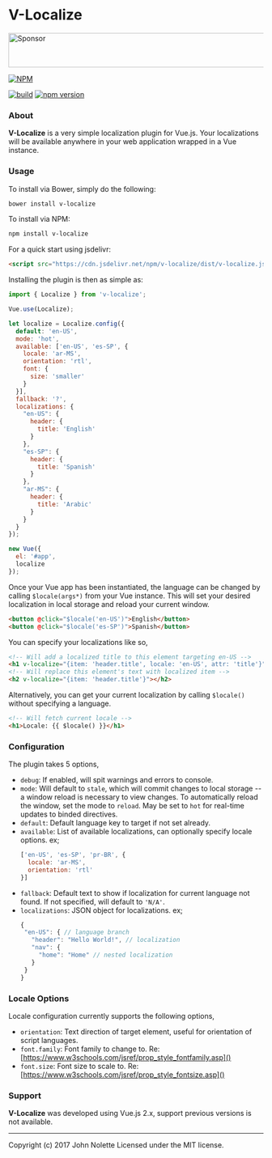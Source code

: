 # **V-Localize**

<a target='_blank' rel='nofollow' href='https://app.codesponsor.io/link/ymhxqZ47jLBFuVrU2iywqLGC/neetjn/v-localize'>
  <img alt='Sponsor' width='888' height='68' src='https://app.codesponsor.io/embed/ymhxqZ47jLBFuVrU2iywqLGC/neetjn/v-localize.svg' />
</a>

[![NPM](https://nodei.co/npm/v-localize.png)](https://nodei.co/npm/v-localize/)

[![build](https://travis-ci.org/neetjn/v-localize.svg?branch=master)](https://travis-ci.org/neetjn/v-localize/)
[![npm version](https://badge.fury.io/js/v-localize.svg)](https://badge.fury.io/js/v-localize)

### About

**V-Localize** is a very simple localization plugin for Vue.js. Your localizations will be available anywhere in your web application wrapped in a Vue instance.

### Usage

To install via Bower, simply do the following:
```sh
bower install v-localize
```
To install via NPM:
```sh
npm install v-localize
```
For a quick start using jsdelivr:
```html
<script src="https://cdn.jsdelivr.net/npm/v-localize/dist/v-localize.js"></script>
```
Installing the plugin is then as simple as:

```js
import { Localize } from 'v-localize';

Vue.use(Localize);

let localize = Localize.config({
  default: 'en-US',
  mode: 'hot',
  available: ['en-US', 'es-SP', {
    locale: 'ar-MS',
    orientation: 'rtl',
    font: {
      size: 'smaller'
    }
  }],
  fallback: '?',
  localizations: {
    "en-US": {
      header: {
        title: 'English'
      }
    },
    "es-SP": {
      header: {
        title: 'Spanish'
      }
    },
    "ar-MS": {
      header: {
        title: 'Arabic'
      }
    }
  }
});

new Vue({
  el: '#app',
  localize
});
```

Once your Vue app has been instantiated, the language can be changed by calling `$locale(args*)` from your Vue instance. This will set your desired localization in local storage and reload your current window.

```html
<button @click="$locale('en-US')">English</button>
<button @click="$locale('es-SP')">Spanish</button>
```

You can specify your localizations like so,
```html
<!-- Will add a localized title to this element targeting en-US -->
<h1 v-localize="{item: 'header.title', locale: 'en-US', attr: 'title'}">Hello World</h1>
<!-- Will replace this element's text with localized item -->
<h2 v-localize="{item: 'header.title'}"></h2>
```
Alternatively, you can get your current localization by calling `$locale()` without specifying a language.
```html
<!-- Will fetch current locale -->
<h1>Locale: {{ $locale() }}</h1>
```

### Configuration

The plugin takes 5 options,

- `debug`: If enabled, will spit warnings and errors to console.
- `mode`: Will default to `stale`, which will commit changes to local storage -- a window reload is necessary to view changes. To automatically reload the window, set the mode to `reload`. May be set to `hot` for real-time updates to binded directives.
- `default`: Default language key to target if not set already.
- `available`: List of available localizations, can optionally specify locale options. ex;
  ```js
  ['en-US', 'es-SP', 'pr-BR', {
    locale: 'ar-MS',
    orientation: 'rtl'
  }]
  ```
- `fallback`: Default text to show if localization for current language not found. If not specified, will default to `'N/A'`.
- `localizations`: JSON object for localizations. ex;
   ```js
  {
    "en-US": { // language branch
      "header": "Hello World!", // localization
      "nav": {
        "home": "Home" // nested localization
      }
    }
  }
  ```

### Locale Options

Locale configuration currently supports the following options,

- `orientation`: Text direction of target element, useful for orientation of script languages.
- `font.family`: Font family to change to. Re: [https://www.w3schools.com/jsref/prop_style_fontfamily.asp]()
- `font.size`: Font size to scale to. Re: [https://www.w3schools.com/jsref/prop_style_fontsize.asp]()

### Support

**V-Localize** was developed using Vue.js 2.x, support previous versions is not available.

---
Copyright (c) 2017 John Nolette Licensed under the MIT license.
